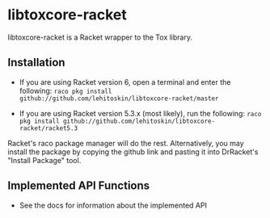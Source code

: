 libtoxcore-racket
=================

libtoxcore-racket is a Racket wrapper to the Tox library.

## Installation
* If you are using Racket version 6, open a terminal and enter the following:
```raco pkg install github://github.com/lehitoskin/libtoxcore-racket/master```

* If you are using Racket version 5.3.x (most likely), run the following:
```raco pkg install github://github.com/lehitoskin/libtoxcore-racket/racket5.3```

Racket's raco package manager will do the rest. Alternatively, you may install
the package by copying the github link and pasting it into DrRacket's "Install
Package" tool.

## Implemented API Functions
* See the docs for information about the implemented API
